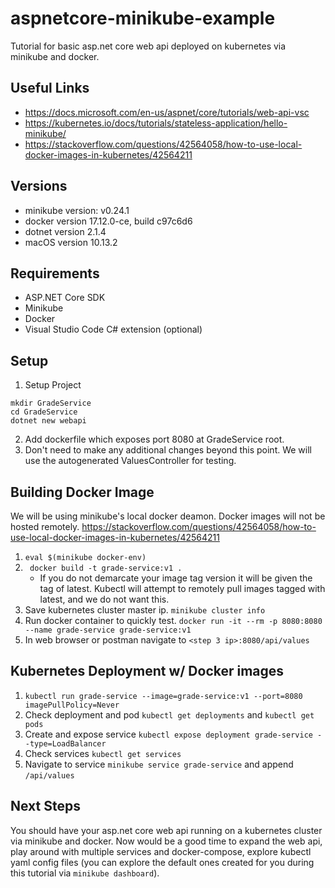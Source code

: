 # aspnetcore-minikube-example

Tutorial for basic asp.net core web api deployed on kubernetes via minikube and docker.

## Useful Links
* https://docs.microsoft.com/en-us/aspnet/core/tutorials/web-api-vsc
* https://kubernetes.io/docs/tutorials/stateless-application/hello-minikube/
* https://stackoverflow.com/questions/42564058/how-to-use-local-docker-images-in-kubernetes/42564211

## Versions
* minikube version: v0.24.1
* docker version 17.12.0-ce, build c97c6d6
* dotnet version 2.1.4
* macOS version 10.13.2

## Requirements
* ASP.NET Core SDK
* Minikube
* Docker
* Visual Studio Code C# extension (optional)

## Setup

1. Setup Project 
``` 
mkdir GradeService
cd GradeService
dotnet new webapi
```
2. Add dockerfile which exposes port 8080 at GradeService root.
3. Don't need to make any additional changes beyond this point. We will use the autogenerated ValuesController for testing.

## Building Docker Image

We will be using minikube's local docker deamon. Docker images will not be hosted remotely. https://stackoverflow.com/questions/42564058/how-to-use-local-docker-images-in-kubernetes/42564211

1. ```eval $(minikube docker-env)```
2. ``` docker build -t grade-service:v1 .```
    * If you do not demarcate your image tag version it will be given the tag of latest. Kubectl will attempt to remotely pull images tagged with latest, and we do not want this.
3. Save kubernetes cluster master ip. ```minikube cluster info``` 
4. Run docker container to quickly test. ```docker run -it --rm -p 8080:8080 --name grade-service grade-service:v1```
5. In web browser or postman navigate to ```<step 3 ip>:8080/api/values```

## Kubernetes Deployment w/ Docker images
1. ```kubectl run grade-service --image=grade-service:v1 --port=8080 imagePullPolicy=Never```
2. Check deployment and pod ```kubectl get deployments``` and ```kubectl get pods``` 
3. Create and expose service ```kubectl expose deployment grade-service --type=LoadBalancer```
4. Check services ```kubectl get services```
5. Navigate to service ```minikube service grade-service``` and append ```/api/values```

## Next Steps
You should have your asp.net core web api running on a kubernetes cluster via minikube and docker. Now would be a good time to expand the web api, play around with multiple services and docker-compose, explore kubectl yaml config files (you can explore the default ones created for you during this tutorial via `minikube dashboard`).